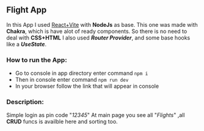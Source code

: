 ## Flight App

In this App I used [React+Vite](https://vitejs.dev/guide/) with **NodeJs** as base. 
This one was made with **Chakra**, which is have alot of ready components.
So there is no need to deal with **CSS+HTML**
I also used ***Router Provider***, and some base hooks like a ***UseState***.


### How to run the App:

* Go to console in app directory enter command `npm i` 
* Then in console enter command `npm run dev` 
* In your browser follow the link that will appear in console 


### Description:

Simple login as pin code "*12345*"
At main page you see all "*Flights*" ,all **CRUD** funcs is availble here and sorting too.
